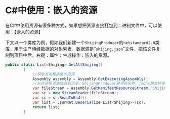 # C#中使用：嵌入的资源

在C#中使用资源有很多种方式，如果想把资源直接打包到二进制文件中，可以使用：【嵌入的资源】

下文以一个类库为例，假如我们新建一个`ShijingProducer`的`netstandard2.0`类库，用于生产诗经数据的对象列表。数据源是“`shijing.json`”文件，把该文件复制到项目中后，右键：属性：生成操作：嵌入的资源。

```c#
public static List<Shijing> GetAllShijing()
        {
            //获取当前程序集的资源
            Assembly assembly = Assembly.GetExecutingAssembly();
            //从资源里读取信息到流里，ShijingProducer是项目名称，jsons是文件夹名称，shijing.json是文件名称
            var fileStream = assembly.GetManifestResourceStream("ShijingProducer.jsons.shijing.json");
            var sr = new StreamReader(fileStream);
            var sc = sr.ReadToEnd();
            var list = JsonNet.Deserialize<List<Shijing>>(sc);
            return list;
        }
```


